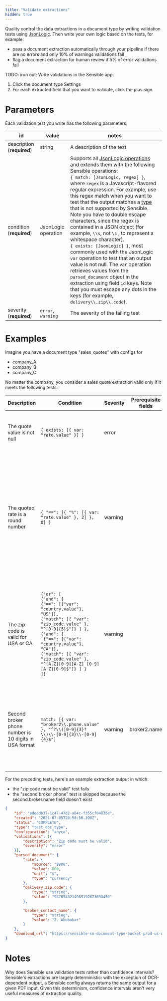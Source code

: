 ```yaml
---
title: "Validate extractions"
hidden: true
---
```


 

Quality control the data extractions in a document type by writing validation tests using  [JsonLogic](https://jsonlogic.com/).  Then write your own logic based on the tests, for example:

- pass a document extraction automatically through your pipeline if there are no errors and only 10% of warnings validations fail
- flag a document extraction for human review if 5% of error validations fail

TODO: iron out: Write validations in the Sensible app:

1. Click the document type Settings
2. For each extracted field that you want to validate, click the plus sign.

Parameters
====

Each validation test you write has the following parameters:

| id                         | value               | notes                                                        |
| -------------------------- | ------------------- | ------------------------------------------------------------ |
| description (**required**) | string              | A description of the test                                    |
| condition (**required**)   | JsonLogic operation | Supports all [JsonLogic operations](https://jsonlogic.com/operations.html)  and extends them with the following Sensible operations:<br/> `{ match: [JsonLogic, regex] }`, where `regex` is a Javascript-flavored regular expression. For example, use this  regex match when you want to test that the output matches a [type](doc:type) that is not supported by Sensible. Note you have to double escape characters, since the regex is contained in a JSON object (for example, `\\s`, not `\s` , to represent a whitespace character).  <br>`{ exists: [JsonLogic] }`, most commonly used with the JsonLogic `var`  operation to test that an output value is not null. The  `var` operation retrieves values from the  `parsed_document` object in the extraction using field `id` keys. Note that you must escape any dots in the keys (for example, `delivery\\.zip\\.code`). |
| severity (**required**)    | `error`, `warning`  | The severity of the failing test                             |

Examples
====

Imagine you have a document type "sales_quotes" with configs for

- company_A
- company_B
- company_C

No matter the company, you consider a sales quote extraction valid only if it meets the following tests:

| Description                                           | Condition                                                    | Severity | Prerequisite fields | Notes                                                        |      |
| ----------------------------------------------------- | ------------------------------------------------------------ | -------- | ------------------- | ------------------------------------------------------------ | ---- |
| The quote value is not null                           | `{ exists: [{ var: "rate.value" }] }`                        | error    |                     | Uses the Sensible `exists` operation to test that a field's output exists. |      |
| The quoted rate is a round number                     | `{ "==": [{ "%": [{ var: "rate.value" }, 2] }, 0] }`         | warning  |                     | retrieves the value of an extracted `rate` field  using the JsonLogic `var` operation, then uses the JsonLogic [modulo operation (%)](https://jsonlogic.com/operations.html#%25/) to divide the rate by 100, and passes the test if the remainder equals (`"=="`) 0. |      |
| The zip code is valid for USA or CA                   | `{"or": [`<br/>   `{"and": [`<br/>      `{"==": [{"var": "country.value"}, "US"]},`<br/>      `{"match": [{ "var": "zip_code.value" }, "^[0-9]{5}$"]} ] },`<br/> `{"and": [`<br/>    ` {"==": [{"var": "country.value"}, "CA"]},`<br/>    `{"match": [{ "var": "zip_code.value" }, "^[A-Z][0-9][A-Z] [0-9][A-Z][0-9]$"]} ] }`<br/>`]}` | warning  |                     | Tests if the zip code is a 5-digit number if the country is USA, or 6 alphanumeric characters if the country  is Canada. Uses a Sensible operation (`match`) to test against regular expressions. |      |
| Second broker phone number is 10 digits in USA format | `match: [{ var: "broker2\\.phone.value" }, "^?\\([0-9]{3}?\\)\\-[0-9]{3}\\-[0-9]{4}$"]` | warning  | broker2.name        | if the box for a second broker contact is filled out, test that the second broker's phone number has ten digits. Otherwise, skip this test. |      |



For the preceding tests, here's an example extraction output in which:

- the "zip code must be valid" test fails
- the "second broker phone" test is skipped because the second.broker.name field doesn't exist

```json
{
	"id": "edeedb37-1c47-47d2-a64c-f355cf04835e",
	"created": "2021-07-05T20:50:56.390Z",
	"status": "COMPLETE",
	"type": "test_doc_type",
	"configuration": "anyco",
	"validations": [{
		"description": "Zip code must be valid",
		"severity": "error"
	}],
	"parsed_document": {
		"rate": {
			"source": "$800",
			"value": 800,
			"unit": "$",
			"type": "currency"
		},
		"delivery.zip.code": {
			"type": "string",
			"value": "9876543214985192873698450"
		},

		"broker_contact_name": {
			"type": "string",
			"value": "Z. Abubakar"
		}
	},
	"download_url": "https://sensible-so-document-type-bucket-prod-us-west-2.s3.us-west-2.amazonaws.com/sensible/fc3484c5-3f35-4129-bb29-0ad1291ee9f8/EXTRACTION/edeedb37-1c47-47d2-a64c-f355cf04835e.pdf?AWSAccessKeyId=REDACTED&Expires=1625519233&Signature=REDACTEDD&x-amz-security-token=REDACTED"
}
```



Notes
====
Why does Sensible use validation tests rather than confidence intervals? Sensible's extractions are largely deterministic: with the exception of OCR-dependent output, a Sensible config always returns the same output for a given PDF input. Given this determinism, confidence intervals aren't very useful measures of extraction quality. 



